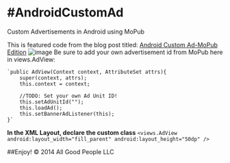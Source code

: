 #AndroidCustomAd
===============
Custom Advertisements in Android using MoPub

This is featured code from the blog post titled: [Android Custom Ad-MoPub Edition](http://www.letsthinkabout.us/post/android-custom-ad-mopub-edition)
![image](https://raw.github.com/bbhsu2/AndroidCustomAd/master/homescrn.png)
Be sure to add your own advertisement id from MoPub here in views.AdView:

	`public AdView(Context context, AttributeSet attrs){
		super(context, attrs);
		this.context = context;
		
		//TODO: Set your own Ad Unit ID!
		this.setAdUnitId(""); 
		this.loadAd();
		this.setBannerAdListener(this);
	}`

**In the XML Layout, declare the custom class**
    `<views.AdView
        android:layout_width="fill_parent"
        android:layout_height="50dp" />`

##Enjoy!
&copy; 2014 All Good People LLC
